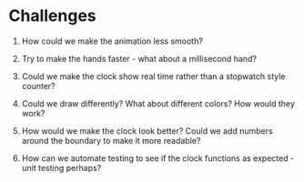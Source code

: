 # Challenges

1. How could we make the animation less smooth?

1. Try to make the hands faster - what about a millisecond hand?

1. Could we make the clock show real time rather than a stopwatch style counter?

1. Could we draw differently? What about different colors? How would they work?

1. How would we make the clock look better? Could we add numbers around the boundary to make it more readable?

1. How can we automate testing to see if the clock functions as expected - unit testing perhaps?
